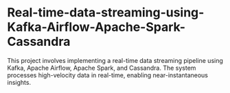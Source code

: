 # Real-time-data-streaming-using-Kafka-Airflow-Apache-Spark-Cassandra
This project involves implementing a real-time data streaming pipeline using Kafka, Apache Airflow, Apache Spark, and Cassandra. The system processes high-velocity data in real-time, enabling near-instantaneous insights.
